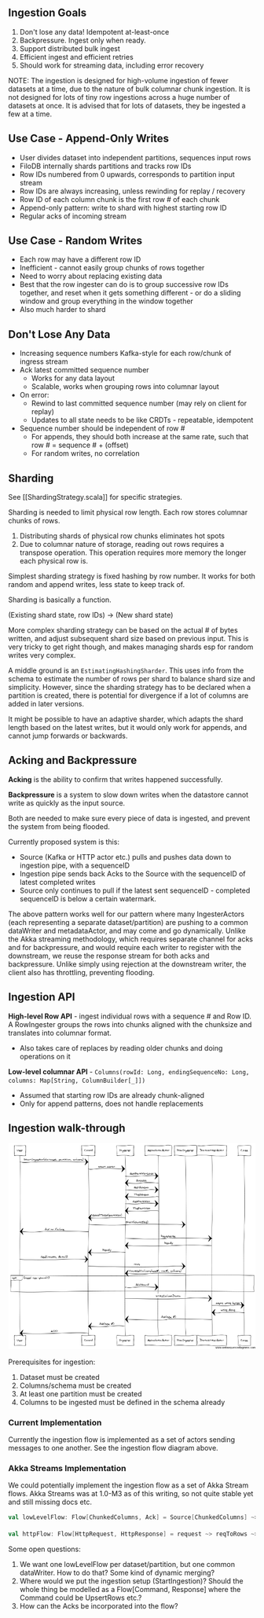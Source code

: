 
## Ingestion Goals

1. Don't lose any data!  Idempotent at-least-once
2. Backpressure.  Ingest only when ready.
3. Support distributed bulk ingest
4. Efficient ingest and efficient retries
5. Should work for streaming data, including error recovery

NOTE: The ingestion is designed for high-volume ingestion of fewer datasets at a
time, due to the nature of bulk columnar chunk ingestion.  It is not designed
for lots of tiny row ingestions across a huge number of datasets at once.  It is
advised that for lots of datasets, they be ingested a few at a time.

## Use Case - Append-Only Writes

- User divides dataset into independent partitions, sequences input rows
- FiloDB internally shards partitions and tracks row IDs
- Row IDs numbered from 0 upwards, corresponds to partition input stream
- Row IDs are always increasing, unless rewinding for replay / recovery
- Row ID of each column chunk is the first row # of each chunk
- Append-only pattern: write to shard with highest starting row ID
- Regular acks of incoming stream

## Use Case - Random Writes

- Each row may have a different row ID
- Inefficient - cannot easily group chunks of rows together
- Need to worry about replacing existing data
- Best that the row ingester can do is to group successive row IDs together, and reset when it gets something different - or do a sliding window and group everything in the window together
- Also much harder to shard

## Don't Lose Any Data

- Increasing sequence numbers Kafka-style for each row/chunk of ingress stream
- Ack latest committed sequence number
    + Works for any data layout
    + Scalable, works when grouping rows into columnar layout
- On error:
    + Rewind to last committed sequence number (may rely on client for replay)
    + Updates to all state needs to be like CRDTs - repeatable, idempotent
- Sequence number should be independent of row #
    + For appends, they should both increase at the same rate, such that row # = sequence # + (offset)
    + For random writes, no correlation

## Sharding 

See [[ShardingStrategy.scala]] for specific strategies.

Sharding is needed to limit physical row length. Each row stores columnar chunks of rows.
1. Distributing shards of physical row chunks eliminates hot spots
2. Due to columnar nature of storage, reading out rows requires a transpose operation.  This operation requires more memory the longer each physical row is.

Simplest sharding strategy is fixed hashing by row number.  It works for both random and append writes, less state to keep track of.

Sharding is basically a function.  

(Existing shard state, row IDs) -> (New shard state)

More complex sharding strategy can be based on the actual # of bytes written, and adjust subsequent shard size based on previous input.  This is very tricky to get right though, and makes managing shards esp for random writes very complex.

A middle ground is an `EstimatingHashingSharder`.  This uses info from the schema to estimate the number of rows per shard to balance shard size and simplicity. However, since the sharding strategy has to be declared when a partition is created, there is potential for divergence if a lot of columns are added in later versions.

It might be possible to have an adaptive sharder, which adapts the shard length based on the latest writes, but it would only work for appends, and cannot jump forwards or backwards.

## Acking and Backpressure

**Acking** is the ability to confirm that writes happened successfully.

**Backpressure** is a system to slow down writes when the datastore cannot write as quickly as the input source.

Both are needed to make sure every piece of data is ingested, and prevent the system from being flooded.

Currently proposed system is this:
- Source (Kafka or HTTP actor etc.) pulls and pushes data down to ingestion pipe, with a sequenceID
- Ingestion pipe sends back Acks to the Source with the sequenceID of latest completed writes
- Source only continues to pull if the latest sent sequenceID - completed sequenceID is below a certain watermark.

The above pattern works well for our pattern where many IngesterActors (each
representing a separate dataset/partition) are pushing to a common dataWriter
and metadataActor, and may come and go dynamically.  Unlike the Akka streaming
methodology, which requires separate channel for acks and for backpressure, and
would require each writer to register with the downstream, we reuse the response
stream for both acks and backpressure.  Unlike simply using rejection at the
downstream writer, the client also has throttling, preventing flooding.

## Ingestion API

**High-level Row API** - ingest individual rows with a sequence # and Row ID.  A RowIngester groups the rows into chunks aligned with the chunksize and translates into columnar format.
- Also takes care of replaces by reading older chunks and doing operations on it

**Low-level columnar API** - `Columns(rowId: Long, endingSequenceNo: Long, columns: Map[String, ColumnBuilder[_]])`
- Assumed that starting row IDs are already chunk-aligned
- Only for append patterns, does not handle replacements

## Ingestion walk-through

![](filodb_ingestion_flow.png)

Prerequisites for ingestion:
1. Dataset must be created
2. Columns/schema must be created
3. At least one partition must be created
4. Columns to be ingested must be defined in the schema already

### Current Implementation

Currently the ingestion flow is implemented as a set of actors sending messages to one another.  See the ingestion flow diagram above.

### Akka Streams Implementation

We could potentially implement the ingestion flow as a set of Akka Stream flows.  Akka Streams was at 1.0-M3 as of this writing, so not quite stable yet and still missing docs etc.

```scala
val lowLevelFlow: Flow[ChunkedColumns, Ack] = Source[ChunkedColumns] ~> ingester ~> dataWriter

val httpFlow: Flow[HttpRequest, HttpResponse] = request ~> reqToRows ~> rowIngester ~> ingester ~> dataWriter ~> acksToResponse
```

Some open questions:
1. We want one lowLevelFlow per dataset/partition, but one common dataWriter. How to do that?  Some kind of dynamic merging?
2. Where would we put the ingestion setup (StartIngestion)?  Should the whole thing be modelled as a Flow[Command, Response] where the Command could be UpsertRows etc.? 
3. How can the Acks be incorporated into the flow?